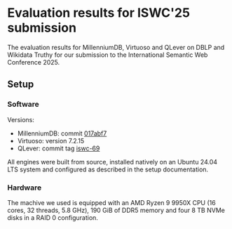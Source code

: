 # Evaluation results for ISWC'25 submission

The evaluation results for MillenniumDB, Virtuoso and QLever on DBLP and Wikidata Truthy for our submission to the International Semantic Web Conference 2025.

## Setup

### Software

Versions:

- MillenniumDB: commit [017abf7](https://github.com/MillenniumDB/MillenniumDB/tree/017abf7a85c76bcf3791441eded6e7391a4934a8)
- Virtuoso: version 7.2.15
- QLever: commit tag [iswc-69](https://github.com/ad-freiburg/qlever/tree/iswc-69)

All engines were built from source, installed natively on an Ubuntu 24.04 LTS system and configured as described in the setup documentation.

### Hardware

The machive we used is equipped with an AMD Ryzen 9 9950X CPU (16 cores, 32 threads, 5.8 GHz), 190 GiB of DDR5 memory and four 8 TB NVMe disks in a RAID 0 configuration.
